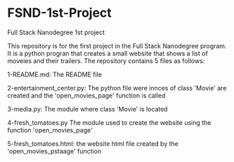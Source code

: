 # FSND-1st-Project
Full Stack Nanodegree 1st project

This repository is for the first project in the Full Stack Nanodegree program. It is a python progran that creates a small website that shows a list of moveies and their trailers. The repository contains 5 files as follows:

1-README.md: The README file

2-entertainment_center.py: The python file were innces of class 'Movie' are created and the 'open_movies_page' function is called

3-media.py: The module where class 'Movie' is located

4-fresh_tomatoes.py The module used to create the website using the function 'open_movies_page'

5-fresh_tomatoes.html: the website html file created by the 'open_movies_pstaage' function


